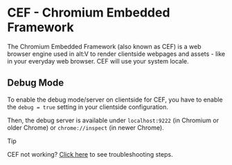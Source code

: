 # CEF - Chromium Embedded Framework

The Chromium Embedded Framework (also known as CEF) is a web browser engine used in alt:V to render clientside webpages and assets - like in your everyday web browser. CEF will use your system locale.

## Debug Mode

To enable the debug mode/server on clientside for CEF, you have to enable the `debug = true` setting in your clientside configuration.

Then, the debug server is available under `localhost:9222` (in Chromium or older Chrome) or `chrome://inspect` (in newer Chrome).

> [!TIP]
> CEF not working? [Click here](~/articles/troubleshooting/client.md#webview-not-rendering-on-linux) to see troubleshooting steps.
